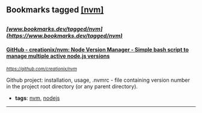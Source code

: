## Bookmarks tagged [[nvm]](https://www.bookmarks.dev?q=[nvm])

_<sup><sup>[www.bookmarks.dev/tagged/nvm](https://www.bookmarks.dev/tagged/nvm)</sup></sup>_
---
#### [GitHub - creationix/nvm: Node Version Manager - Simple bash script to manage multiple active node.js versions](https://github.com/creationix/nvm)
_<sup>https://github.com/creationix/nvm</sup>_

Github project: installation, usage, .nvmrc - file containing version number in the project root directory (or any parent directory).
* **tags**: [nvm](../tagged/nvm.md), [nodejs](../tagged/nodejs.md)
---
